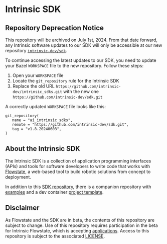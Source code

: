 <!--
Copyright 2023 Intrinsic Innovation LLC
-->
# Intrinsic SDK

## Repository Deprecation Notice

This repository will be archived on July 1st, 2024.
From that date forward, any Intrinsic software updates to our SDK will only be accessible at our new repository [`intrinsic-dev/sdk`](https://github.com/intrinsic-dev/sdk). 

To continue accessing the latest updates to our SDK, you need to update your Bazel `WORKSPACE` file to the new repository.
Follow these steps:

1. Open your `WORKSPACE` file
1. Locate the `git_repository` rule for the Intrinsic SDK
1. Replace the old URL `https://github.com/intrinsic-dev/intrinsic_sdks.git` with the new one `https://github.com/intrinsic-dev/sdk.git` 

A correctly updated `WORKSPACE` file looks like this:

```
git_repository(
   name = "ai_intrinsic_sdks",
   remote = "https://github.com/intrinsic-dev/sdk.git",
   tag = "v1.8.20240603",
)
```

## About the Intrinsic SDK

The Intrinsic SDK is a collection of application programming interfaces
(APIs) and tools for software developers to write code that works with
[Flowstate](https://intrinsic.ai/flowstate), a web-based tool to build
robotic solutions from concept to deployment.

In addition to this
[SDK repository](https://github.com/intrinsic-dev/intrinsic_sdks), there is a
companion repository with
[examples](https://github.com/intrinsic-dev/sdk-examples) and a dev container
[project template](https://github.com/intrinsic-dev/project-template).

## Disclaimer

As Flowstate and the SDK are in beta, the contents of this repository are
subject to change.
Use of this repository requires participation in the beta for Intrinsic
Flowstate, which is accepting [applications](https://intrinsic.ai/beta).
Access to this repository is subject to the associated [LICENSE](LICENSE).
